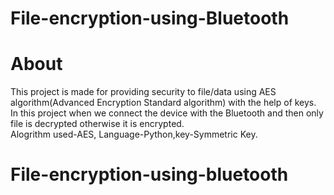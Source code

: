 # File-encryption-using-Bluetooth


# About

This project is made for providing security to file/data using AES algorithm(Advanced Encryption Standard algorithm) with the help of keys.<br>
In this project when we connect the device with the Bluetooth and then only file is decrypted otherwise it is encrypted.<br>
Alogrithm used-AES, Language-Python,key-Symmetric Key.<br>
# File-encryption-using-bluetooth
